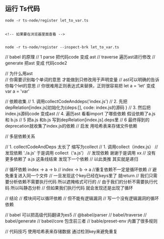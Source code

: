 

## 运行 Ts代码

```
node -r ts-node/register let_to_var.ts


<!-- 如果要在浏览器里面查看 -->


node -r ts-node/register --inspect-brk let_to_var.ts
```



// babel 的原理
// 1 parse 把代码code 变成 ast
// traverse 遍历ast进行修改
// generate 把ast 变成 代码code2

// 为什么用ast  
// 你需要识别每个单词的意思 才能做到只修改用于声明变量
// ast可以明确的告诉你每个let的意思
// 你很难用正则表达式来替换，正则很容易把 let a = 'let' 变成 var a = 'var'

// 依赖收集 
// 1. 调用collectCodeAnddeps('index.js')
// 2. 先把depRelation[index.js]初始化为{deps:[], code: index.js的源码 }
// 3. 然后把index.js源码code 变成ast
// 4. 遍历ast 看看import 了哪些依赖  假设依赖了a.js 和 b.js
// 5 把a.js 和b.js 写到depRelation[index.js].deps里
// 6 最终得到的deprecation就收集了index.js的依赖 
// 启发 用哈希表来存储文件依赖 


// 多层依赖关系

// 1. collectCodeAndDeps 太长了 缩写为collect
// 1. 调用collect（index.js）
// 发现依赖 './a.js' 于是调用 collect（‘a.js’）
// 发现依赖 谢谢于是调用 xx
// 没有更多依赖了 a.js 这条线结束 发现下一个依赖 
// 以此类推 其实就是递归

// 循环依赖 index -> a -> b
// index -> b -> a   //重复依赖不一定是循环依赖
// 避免重复进入同一个文件
// 一旦发现这个key已经在keys里了 就return
// 我们只需要分析依赖不需要执行代码 所以遮掩格式可行的 
// 由于我们的分析不需要执行代码 所以叫静态分析
// 但如果我们执行代码 就会发现还是出现了循环

// 结论
// 模块间可以循环依赖
// 但不能有逻辑漏洞
// 写一个没有逻辑漏洞的循环依赖

// babel 可以把高级代码翻译为es5
// @babel/parser
// babel/traverse
// babel/generate
// babel/core 包含前三者
// bable/preset-env 内置了很多规则

// 代码技巧  使用哈希表来存储数据 通过检测key来避免重复
